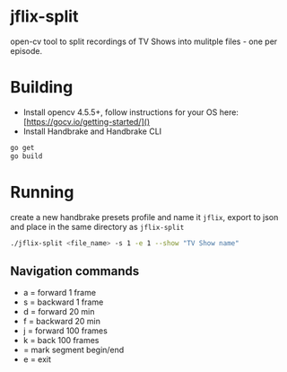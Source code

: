 # jflix-split

open-cv tool to split recordings of TV Shows into mulitple files - one per episode.

# Building

* Install opencv 4.5.5+, follow instructions for your OS here: [https://gocv.io/getting-started/]()
* Install Handbrake and Handbrake CLI

```bash
go get
go build
```

# Running

create a new handbrake presets profile and name it `jflix`, export to json and place in the same directory as `jflix-split`

```bash
./jflix-split <file_name> -s 1 -e 1 --show "TV Show name"
```

## Navigation commands

* a = forward 1 frame
* s = backward 1 frame
* d = forward 20 min
* f = backward 20 min 
* j = forward 100 frames
* k = back 100 frames
* <space> = mark segment begin/end
* e = exit

